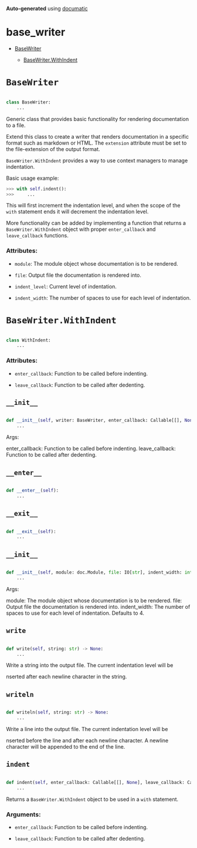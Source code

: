 **Auto-generated** using [documatic](https://github.com/aspizu/documatic)


# base_writer


 - [BaseWriter](#BaseWriter)

     - [BaseWriter.WithIndent](#BaseWriterWithIndent)
    


# `BaseWriter`


```py

class BaseWriter:
    ...
```

Generic class that provides basic functionality for rendering documentation to a file.


Extend this class to create a writer that renders documentation in a specific format
such as markdown or HTML. The `extension` attribute must be set to the file-extension
of the output format.

`BaseWriter.WithIndent` provides a way to use context managers to manage indentation.

Basic usage example:
```py
>>> with self.indent():
>>>     ...
```

This will first increment the indentation level, and when the scope of the `with`
statement ends it will decrement the indentation level.

More functionality can be added by implementing a function that returns a
`BaseWriter.WithIndent` object with proper `enter_callback` and `leave_callback`
functions.


### Attributes:

 - `module`: The module object whose documentation is to be rendered.

 - `file`: Output file the documentation is rendered into.

 - `indent_level`: Current level of indentation.

 - `indent_width`: The number of spaces to use for each level of indentation.



# `BaseWriter.WithIndent`


```py

class WithIndent:
    ...
```

### Attributes:

 - `enter_callback`: Function to be called before indenting.

 - `leave_callback`: Function to be called after dedenting.



## `__init__`


```py

def __init__(self, writer: BaseWriter, enter_callback: Callable[[], None], leave_callback: Callable[[], None]):
    ...
```

Args:


enter_callback: Function to be called before indenting.
 leave_callback: Function to be called after dedenting.


## `__enter__`


```py

def __enter__(self):
    ...
```

## `__exit__`


```py

def __exit__(self):
    ...
```

## `__init__`


```py

def __init__(self, module: doc.Module, file: IO[str], indent_width: int):
    ...
```

Args:


module: The module object whose documentation is to be rendered.
 file: Output file the documentation is rendered into.
 indent_width: The number of spaces to use for each level of indentation. Defaults to 4.


## `write`


```py

def write(self, string: str) -> None:
    ...
```

Write a string into the output file. The current indentation level will be


nserted after each newline character in the string.


## `writeln`


```py

def writeln(self, string: str) -> None:
    ...
```

Write a line into the output file. The current indentation level will be


nserted before the line and after each newline character. A newline character
will be appended to the end of the line.


## `indent`


```py

def indent(self, enter_callback: Callable[[], None], leave_callback: Callable[[], None]):
    ...
```

Returns a `BaseWriter.WithIndent` object to be used in a `with` statement.


### Arguments:

 - `enter_callback`: Function to be called before indenting.

 - `leave_callback`: Function to be called after dedenting.



